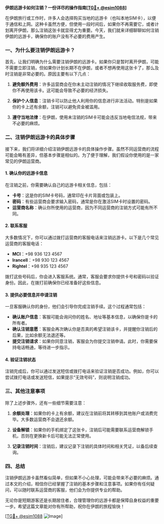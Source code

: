 **伊朗远游卡如何注销？一份详尽的操作指南[[TG💪+ @esim1088](https://t.me/s/esim1088)]**

在伊朗旅行或工作时，许多人会选择购买当地的远游卡（也叫本地SIM卡），以便于通信和上网。这种卡虽然方便，但使用一段时间后，如果你不再需要它，或者计划离开伊朗，那么注销这张卡就显得尤为重要。今天，我们就来详细聊聊如何注销伊朗的远游卡，确保你的账户没有不必要的费用产生。

### 一、为什么要注销伊朗远游卡？

首先，让我们明确为什么需要注销伊朗的远游卡。如果你只是暂时离开伊朗，可能不需要立即注销，但如果你计划长期不在伊朗，或者不想再使用这张卡了，那么及时注销是非常必要的。原因主要有以下几点：

1. **避免额外费用**：许多运营商会在你未主动注销的情况下继续收取服务费，即使你不再使用该卡。这可能会导致不必要的经济损失。
   
2. **保护个人信息**：注销卡可以防止他人利用你的信息进行非法活动。特别是如果你的卡上还有余额，注销可以避免资金被滥用。

3. **遵守当地法律**：在伊朗，使用未注销的SIM卡可能会违反当地电信法规，带来不必要的麻烦。

### 二、注销伊朗远游卡的具体步骤

接下来，我们将详细介绍注销伊朗远游卡的具体操作步骤。虽然不同运营商的流程可能会略有差异，但基本步骤是相似的。为了便于理解，我们假设你使用的是一家常见的伊朗运营商。

#### 1. 确认你的远游卡信息

在注销之前，你需要确认自己的远游卡相关信息，包括：

- **卡号**：这是你的SIM卡号码，通常印在卡片背面或包装上。
- **密码**：有些运营商会要求输入密码，通常是你在激活SIM卡时设置的密码。
- **运营商名称**：确认你所使用的运营商，因为不同运营商的注销方式可能有所不同。

#### 2. 联系客服

大多数情况下，你可以通过拨打运营商的客服电话来注销远游卡。以下是几个常见运营商的客服电话：

- **MCI**：+98 936 123 4567
- **Irancell**：+98 930 123 4567
- **Rightel**：+98 935 123 4567

拨打这些号码后，你会进入客服系统。通常，客服会要求你提供卡号和密码以验证身份。因此，在拨打前确保你已经准备好这些信息。

#### 3. 提供必要信息并申请注销

一旦客服确认你的身份，他们会引导你完成注销手续。这个过程通常包括：

- **确认账户信息**：客服可能会询问你的姓名、地址等基本信息，以确保你是卡的所有者。
- **确认注销意愿**：客服会再次确认你是否真的希望注销该卡，并提醒你注销后的后果，比如余额无法退还等。
- **提交注销请求**：如果你同意注销，客服会为你提交注销申请。此时，你需要保持电话畅通，等待进一步指示。

#### 4. 验证注销状态

注销完成后，你可以通过发送短信或拨打电话来验证注销是否成功。例如，你可以尝试拨打电话或发送短信，如果提示“无效号码”，则说明注销成功。

### 三、其他注意事项

除了上述步骤外，还有一些细节需要注意：

1. **余额处理**：如果你的卡上有余额，建议在注销前将其转移到其他账户或消费完毕。大多数运营商不会退还余额。

2. **设备解锁**：如果你的手机绑定了这张卡，注销后可能需要联系运营商解锁手机，否则在更换新卡后可能无法正常使用。

3. **记录注销时间**：注销后，建议记录下注销的具体时间和相关凭证，以备后续查询。

### 四、总结

注销伊朗远游卡虽然看似简单，但如果不小心处理，可能会带来不必要的麻烦。通过本文的介绍，相信你已经掌握了注销的基本步骤和注意事项。如果你有任何疑问，可以随时联系运营商的客服，他们会为你提供专业的帮助。

无论你是短期游客还是长期居住者，合理管理你的远游卡都是保障自身权益的重要一步。希望这篇文章能对你有所帮助，祝你在伊朗的旅程愉快！

[[TG💪+ @esim1088](https://t.me/s/esim1088) ![Image](https://i.postimg.cc/4NQfJmqS/Snipaste-2025-05-13-00-14-12.png)]